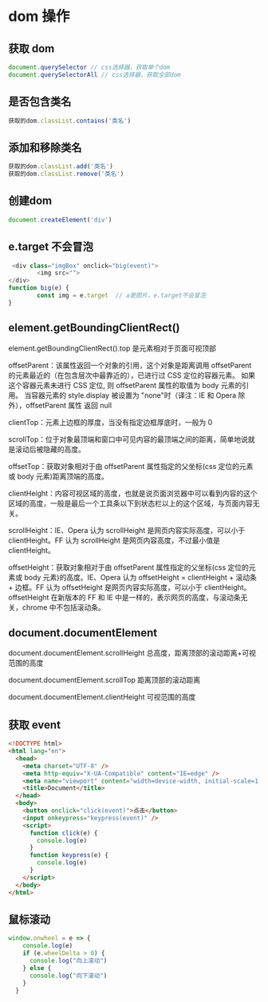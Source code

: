 # dom 操作

## 获取 dom

```js
document.querySelector // css选择器，获取单个dom
document.querySelectorAll // css选择器，获取全部dom
```

## 是否包含类名

```js
获取的dom.classList.contains('类名')
```

## 添加和移除类名

```js
获取的dom.classList.add('类名')
获取的dom.classList.remove('类名')
```

## 创建dom

```js
document.createElement('div')
```

## e.target 不会冒泡

```js
 <div class="imgBox" onclick="big(event)">
        <img src="">
</div>
function big(e) {
        const img = e.target  // a是图片，e.target不会冒泡
}
```

## element.getBoundingClientRect()

element.getBoundingClientRect().top 是元素相对于页面可视顶部

offsetParent：该属性返回一个对象的引用，这个对象是距离调用 offsetParent 的元素最近的（在包含层次中最靠近的），已进行过 CSS 定位的容器元素。 如果这个容器元素未进行 CSS 定位, 则 offsetParent 属性的取值为 body 元素的引用。 当容器元素的 style.display 被设置为 "none"时（译注：IE 和 Opera 除外），offsetParent 属性 返回 null

clientTop：元素上边框的厚度，当没有指定边框厚底时，一般为 0

scrollTop：位于对象最顶端和窗口中可见内容的最顶端之间的距离，简单地说就是滚动后被隐藏的高度。

offsetTop：获取对象相对于由 offsetParent 属性指定的父坐标(css 定位的元素或 body 元素)距离顶端的高度。

clientHeight：内容可视区域的高度，也就是说页面浏览器中可以看到内容的这个区域的高度，一般是最后一个工具条以下到状态栏以上的这个区域，与页面内容无关。

scrollHeight：IE、Opera 认为 scrollHeight 是网页内容实际高度，可以小于 clientHeight。FF 认为 scrollHeight 是网页内容高度，不过最小值是 clientHeight。

offsetHeight：获取对象相对于由 offsetParent 属性指定的父坐标(css 定位的元素或 body 元素)的高度。IE、Opera 认为 offsetHeight = clientHeight + 滚动条 + 边框。FF 认为 offsetHeight 是网页内容实际高度，可以小于 clientHeight。offsetHeight 在新版本的 FF 和 IE 中是一样的，表示网页的高度，与滚动条无关，chrome 中不包括滚动条。

## document.documentElement

document.documentElement.scrollHeight 总高度，距离顶部的滚动距离+可视范围的高度

document.documentElement.scrollTop 距离顶部的滚动距离

document.documentElement.clientHeight 可视范围的高度

## 获取 event

```html
<!DOCTYPE html>
<html lang="en">
  <head>
    <meta charset="UTF-8" />
    <meta http-equiv="X-UA-Compatible" content="IE=edge" />
    <meta name="viewport" content="width=device-width, initial-scale=1.0" />
    <title>Document</title>
  </head>
  <body>
    <button onclick="click(event)">点击</button>
    <input onkeypress="keypress(event)" />
    <script>
      function click(e) {
        console.log(e)
      }
      function keypress(e) {
        console.log(e)
      }
    </script>
  </body>
</html>
```

## 鼠标滚动

```js
window.onwheel = e => {
    console.log(e)
    if (e.wheelDelta > 0) {
      console.log("向上滚动")
    } else {
      console.log("向下滚动")
    }
  }
```

